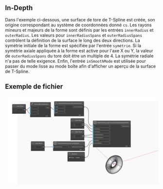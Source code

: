 <!--- Autodesk.DesignScript.Geometry.TSpline.TSplineSurface.ByTorusCoordinateSystemRadii --->
<!--- TTAJ2WGGNFLM755ADOCD3G7N4MJBQI66CAC7SXM3XCYLEIPLBOCQ --->
## In-Depth
Dans l'exemple ci-dessous, une surface de tore de T-Spline est créée, son origine correspondant au système de coordonnées donné `cs`. Les rayons mineurs et majeurs de la forme sont définis par les entrées `innerRadius` et `outerRadius`. Les valeurs pour `innerRadiusSpans` et `outerRadiusSpans` contrôlent la définition de la surface le long des deux directions. La symétrie initiale de la forme est spécifiée par l'entrée `symétrie`. Si la symétrie axiale appliquée à la forme est active pour l'axe X ou Y, la valeur de `outerRadiusSpans` du tore doit être un multiple de 4. La symétrie radiale n'a pas de telle exigence. Enfin, l'entrée `inSmoothMode` est utilisée pour passer du mode lisse au mode boîte afin d'afficher un aperçu de la surface de T-Spline.

## Exemple de fichier

![Example](./TTAJ2WGGNFLM755ADOCD3G7N4MJBQI66CAC7SXM3XCYLEIPLBOCQ_img.jpg)
